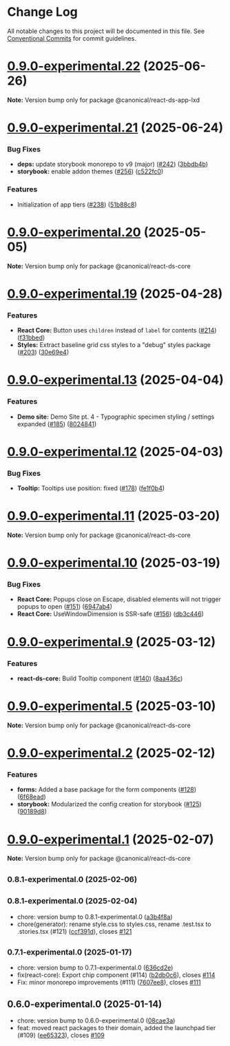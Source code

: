 # Change Log

All notable changes to this project will be documented in this file.
See [Conventional Commits](https://conventionalcommits.org) for commit guidelines.

# [0.9.0-experimental.22](https://github.com/canonical/ds25/compare/v0.9.0-experimental.21...v0.9.0-experimental.22) (2025-06-26)

**Note:** Version bump only for package @canonical/react-ds-app-lxd





# [0.9.0-experimental.21](https://github.com/canonical/ds25/compare/v0.9.0-experimental.20...v0.9.0-experimental.21) (2025-06-24)


### Bug Fixes

* **deps:** update storybook monorepo to v9 (major) ([#242](https://github.com/canonical/ds25/issues/242)) ([3bbdb4b](https://github.com/canonical/ds25/commit/3bbdb4b9299565f84081fe882d9a2fd85197b8ee))
* **storybook:** enable addon themes ([#256](https://github.com/canonical/ds25/issues/256)) ([c522fc0](https://github.com/canonical/ds25/commit/c522fc05f48d39ab358773c458a53233a1259835))


### Features

* Initialization of app tiers ([#238](https://github.com/canonical/ds25/issues/238)) ([51b88c8](https://github.com/canonical/ds25/commit/51b88c8f8639b47a25b0c2305bf61711df8854f4))





# [0.9.0-experimental.20](https://github.com/canonical/ds25/compare/v0.9.0-experimental.19...v0.9.0-experimental.20) (2025-05-05)

**Note:** Version bump only for package @canonical/react-ds-core





# [0.9.0-experimental.19](https://github.com/canonical/ds25/compare/v0.9.0-experimental.18...v0.9.0-experimental.19) (2025-04-28)


### Features

* **React Core:** Button uses `children` instead of `label` for contents ([#214](https://github.com/canonical/ds25/issues/214)) ([f31bbed](https://github.com/canonical/ds25/commit/f31bbed41ca6f3945ee1ac18da7e4068b1f2bd59))
* **Styles:** Extract baseline grid css styles to a "debug" styles package ([#203](https://github.com/canonical/ds25/issues/203)) ([30e69e4](https://github.com/canonical/ds25/commit/30e69e44799a1076c7c0b668ddb3b81b36b7d967))





# [0.9.0-experimental.13](https://github.com/canonical/ds25/compare/v0.9.0-experimental.12...v0.9.0-experimental.13) (2025-04-04)


### Features

* **Demo site:** Demo Site pt. 4 - Typographic specimen styling / settings expanded ([#185](https://github.com/canonical/ds25/issues/185)) ([8024841](https://github.com/canonical/ds25/commit/8024841b53a70f2df202de8d8a5ff8cb53b8836d))





# [0.9.0-experimental.12](https://github.com/canonical/ds25/compare/v0.9.0-experimental.11...v0.9.0-experimental.12) (2025-04-03)


### Bug Fixes

* **Tooltip:** Tooltips use position: fixed ([#178](https://github.com/canonical/ds25/issues/178)) ([fe1f0b4](https://github.com/canonical/ds25/commit/fe1f0b4af1ff676b648735bce02c1f32f6d3a380))





# [0.9.0-experimental.11](https://github.com/canonical/ds25/compare/v0.9.0-experimental.10...v0.9.0-experimental.11) (2025-03-20)

**Note:** Version bump only for package @canonical/react-ds-core





# [0.9.0-experimental.10](https://github.com/canonical/ds25/compare/v0.9.0-experimental.9...v0.9.0-experimental.10) (2025-03-19)


### Bug Fixes

* **React Core:** Popups close on Escape, disabled elements will not trigger popups to open ([#151](https://github.com/canonical/ds25/issues/151)) ([6947ab4](https://github.com/canonical/ds25/commit/6947ab47f1b08c493a648ca643af9e51ebe3aae7))
* **React Core:** UseWindowDimension is SSR-safe ([#156](https://github.com/canonical/ds25/issues/156)) ([db3c446](https://github.com/canonical/ds25/commit/db3c446cbc2dac3687d44ed5f0061c4449e18115))





# [0.9.0-experimental.9](https://github.com/canonical/ds25/compare/v0.9.0-experimental.8...v0.9.0-experimental.9) (2025-03-12)


### Features

* **react-ds-core:** Build Tooltip component ([#140](https://github.com/canonical/ds25/issues/140)) ([8aa436c](https://github.com/canonical/ds25/commit/8aa436cd84a3373b5ae36bbc9ec22ddaf5d3daea))





# [0.9.0-experimental.5](https://github.com/canonical/ds25/compare/v0.9.0-experimental.4...v0.9.0-experimental.5) (2025-03-10)

**Note:** Version bump only for package @canonical/react-ds-core





# [0.9.0-experimental.2](https://github.com/canonical/ds25/compare/v0.9.0-experimental.1...v0.9.0-experimental.2) (2025-02-12)


### Features

* **forms:** Added a base package for the form components ([#128](https://github.com/canonical/ds25/issues/128)) ([6f68ead](https://github.com/canonical/ds25/commit/6f68eade4bcee41988bed4826a2a4211a1c25917))
* **storybook:** Modularized the config creation for storybook ([#125](https://github.com/canonical/ds25/issues/125)) ([90189d8](https://github.com/canonical/ds25/commit/90189d89b5a1948a417adea245708336225f598d))





# [0.9.0-experimental.1](https://github.com/canonical/ds25/compare/v0.9.0-experimental.0...v0.9.0-experimental.1) (2025-02-07)

**Note:** Version bump only for package @canonical/react-ds-core





## <small>0.8.1-experimental.0 (2025-02-06)</small>




## <small>0.8.1-experimental.0 (2025-02-04)</small>

* chore: version bump to 0.8.1-experimental.0 ([a3b4f8a](https://github.com/canonical/ds25/commit/a3b4f8a))
* chore(generator): rename style.css to styles.css, rename .test.tsx to .stories.tsx (#121) ([ccf391d](https://github.com/canonical/ds25/commit/ccf391d)), closes [#121](https://github.com/canonical/ds25/issues/121)



## <small>0.7.1-experimental.0 (2025-01-17)</small>

* chore: version bump to 0.7.1-experimental.0 ([636cd2e](https://github.com/canonical/ds25/commit/636cd2e))
* fix(react-core): Export chip component (#114) ([b2db0c6](https://github.com/canonical/ds25/commit/b2db0c6)), closes [#114](https://github.com/canonical/ds25/issues/114)
* Fix: minor monorepo improvements (#111) ([7607ee8](https://github.com/canonical/ds25/commit/7607ee8)), closes [#111](https://github.com/canonical/ds25/issues/111)



## 0.6.0-experimental.0 (2025-01-14)

* chore: version bump to 0.6.0-experimental.0 ([08cae3a](https://github.com/canonical/ds25/commit/08cae3a))
* feat: moved react packages to their domain, added the launchpad tier (#109) ([ee65323](https://github.com/canonical/ds25/commit/ee65323)), closes [#109](https://github.com/canonical/ds25/issues/109)
